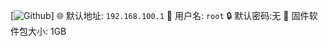 [![Github](https://img.shields.io/badge/Release下载-FC7C0D?logo=github&logoColor=fff&labelColor=000&style=for-the-badge)]
🌐 默认地址: `192.168.100.1`
👤 用户名:  `root` 🔒 默认密码:无
📂 固件软件包大小: 1GB 
